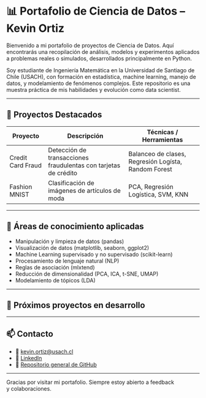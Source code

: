 # 📊 Portafolio de Ciencia de Datos – Kevin Ortiz

Bienvenido a mi portafolio de proyectos de Ciencia de Datos. Aquí encontrarás una recopilación de análisis, modelos y experimentos aplicados a problemas reales o simulados, desarrollados principalmente en Python.

Soy estudiante de Ingeniería Matemática en la Universidad de Santiago de Chile (USACH), con formación en estadística, machine learning, manejo de datos, y modelamiento de fenómenos complejos. Este repositorio es una muestra práctica de mis habilidades y evolución como data scientist.

---

## 📁 Proyectos Destacados

| Proyecto | Descripción | Técnicas / Herramientas |
|---------|-------------|--------------------------|
| Credit Card Fraud | Detección de transacciones fraudulentas con tarjetas de crédito | Balanceo de clases, Regresión Logísta, Random Forest |
| Fashion MNIST | Clasificación de imágenes de artículos de moda | PCA, Regresión Logística, SVM, KNN |
---

## 🧠 Áreas de conocimiento aplicadas

- Manipulación y limpieza de datos (pandas)
- Visualización de datos (matplotlib, seaborn, ggplot2)
- Machine Learning supervisado y no supervisado (scikit-learn)
- Procesamiento de lenguaje natural (NLP)
- Reglas de asociación (mlxtend)
- Reducción de dimensionalidad (PCA, ICA, t-SNE, UMAP)
- Modelamiento de tópicos (LDA)

---

## 📌 Próximos proyectos en desarrollo



---

## 📫 Contacto

- 📧 kevin.ortiz@usach.cl
- 💼 [LinkedIn](https://www.linkedin.com/in/kevin-ortiz-collao-16376a275)
- 📂 [Repositorio general de GitHub](https://github.com/Kevin2558)

---

Gracias por visitar mi portafolio. Siempre estoy abierto a feedback y colaboraciones.
